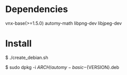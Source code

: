 
# Dependencies
vnx-base(>=1.5.0) automy-math libpng-dev libjpeg-dev

# Install

$ ./create_debian.sh

$ sudo dpkg -i ${ARCH}/automy-basic-${VERSION}.deb
